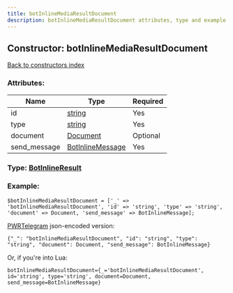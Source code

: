 ```yaml
---
title: botInlineMediaResultDocument
description: botInlineMediaResultDocument attributes, type and example
---
```

## Constructor: botInlineMediaResultDocument  
[Back to constructors index](index.md)



### Attributes:

| Name     |    Type       | Required |
|----------|---------------|----------|
|id|[string](../types/string.md) | Yes|
|type|[string](../types/string.md) | Yes|
|document|[Document](../types/Document.md) | Optional|
|send\_message|[BotInlineMessage](../types/BotInlineMessage.md) | Yes|



### Type: [BotInlineResult](../types/BotInlineResult.md)


### Example:

```
$botInlineMediaResultDocument = ['_' => 'botInlineMediaResultDocument', 'id' => 'string', 'type' => 'string', 'document' => Document, 'send_message' => BotInlineMessage];
```  

[PWRTelegram](https://pwrtelegram.xyz) json-encoded version:

```
{"_": "botInlineMediaResultDocument", "id": "string", "type": "string", "document": Document, "send_message": BotInlineMessage}
```


Or, if you're into Lua:  


```
botInlineMediaResultDocument={_='botInlineMediaResultDocument', id='string', type='string', document=Document, send_message=BotInlineMessage}

```


